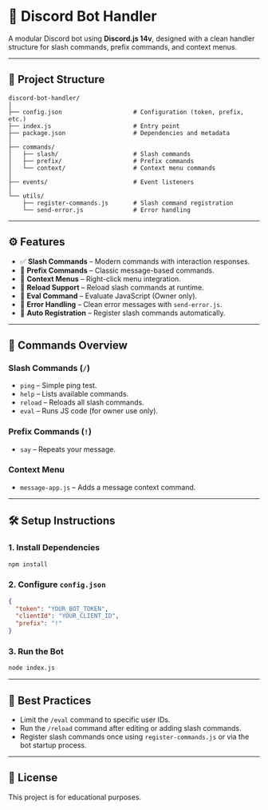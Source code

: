 # 🤖 Discord Bot Handler

A modular Discord bot using **Discord.js 14v**, designed with a clean handler structure for slash commands, prefix commands, and context menus.

---

## 📁 Project Structure

```
discord-bot-handler/
│
├── config.json                    # Configuration (token, prefix, etc.)
├── index.js                       # Entry point
├── package.json                   # Dependencies and metadata
│
├── commands/
│   ├── slash/                     # Slash commands
│   ├── prefix/                    # Prefix commands
│   └── context/                   # Context menu commands
│
├── events/                        # Event listeners
│
└── utils/
    ├── register-commands.js       # Slash command registration
    └── send-error.js              # Error handling
```

---

## ⚙️ Features

- ✅ **Slash Commands** – Modern commands with interaction responses.
- 💬 **Prefix Commands** – Classic message-based commands.
- 📑 **Context Menus** – Right-click menu integration.
- 🔁 **Reload Support** – Reload slash commands at runtime.
- 🧪 **Eval Command** – Evaluate JavaScript (Owner only).
- 🚫 **Error Handling** – Clean error messages with `send-error.js`.
- 🔗 **Auto Registration** – Register slash commands automatically.

---

## 🧩 Commands Overview

### Slash Commands (`/`)
- `ping` – Simple ping test.
- `help` – Lists available commands.
- `reload` – Reloads all slash commands.
- `eval` – Runs JS code (for owner use only).

### Prefix Commands (`!`)
- `say` – Repeats your message.

### Context Menu
- `message-app.js` – Adds a message context command.

---

## 🛠 Setup Instructions

### 1. Install Dependencies

```bash
npm install
```

### 2. Configure `config.json`

```json
{
  "token": "YOUR_BOT_TOKEN",
  "clientId": "YOUR_CLIENT_ID",
  "prefix": "!"
}
```

### 3. Run the Bot

```bash
node index.js
```

---

## 🧠 Best Practices

- Limit the `/eval` command to specific user IDs.
- Run the `/reload` command after editing or adding slash commands.
- Register slash commands once using `register-commands.js` or via the bot startup process.

---

## 📄 License

This project is for educational purposes.

